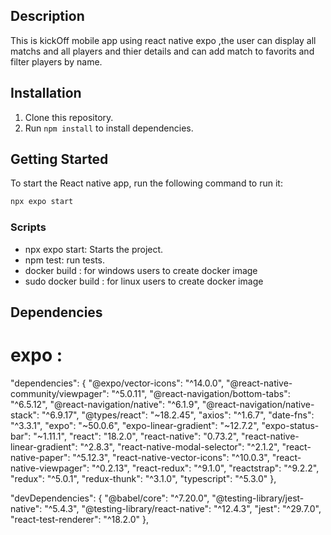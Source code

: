 
## Description
This is kickOff mobile app using react native expo ,the user can display all matchs and all players and thier details and can add match to favorits and filter players by name.

## Installation
1. Clone this repository.
2. Run `npm install` to install dependencies.


## Getting Started


To start the React native app, run the following command to run it:

```bash
npx expo start
```

### Scripts

- npx expo start: Starts the project.
- npm test: run tests.
- docker build : for windows users to create docker image
- sudo docker build : for linux users to create docker image

## Dependencies


# expo :


 "dependencies": {
    "@expo/vector-icons": "^14.0.0",
    "@react-native-community/viewpager": "^5.0.11",
    "@react-navigation/bottom-tabs": "^6.5.12",
    "@react-navigation/native": "^6.1.9",
    "@react-navigation/native-stack": "^6.9.17",
    "@types/react": "~18.2.45",
    "axios": "^1.6.7",
    "date-fns": "^3.3.1",
    "expo": "~50.0.6",
    "expo-linear-gradient": "~12.7.2",
    "expo-status-bar": "~1.11.1",
    "react": "18.2.0",
    "react-native": "0.73.2",
    "react-native-linear-gradient": "^2.8.3",
    "react-native-modal-selector": "^2.1.2",
    "react-native-paper": "^5.12.3",
    "react-native-vector-icons": "^10.0.3",
    "react-native-viewpager": "^0.2.13",
    "react-redux": "^9.1.0",
    "reactstrap": "^9.2.2",
    "redux": "^5.0.1",
    "redux-thunk": "^3.1.0",
    "typescript": "^5.3.0"
  },


  "devDependencies": {
    "@babel/core": "^7.20.0",
    "@testing-library/jest-native": "^5.4.3",
    "@testing-library/react-native": "^12.4.3",
    "jest": "^29.7.0",
    "react-test-renderer": "^18.2.0"
  },